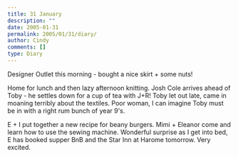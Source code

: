 ```yaml
---
title: 31 January
description: ""
date: 2005-01-31
permalink: 2005/01/31/diary/
author: Cindy
comments: []
type: Diary
---
```


Designer Outlet this morning - bought a nice skirt + some nuts!

Home for lunch and then lazy afternoon knitting. Josh Cole arrives ahead of Toby - he settles down for a cup of tea with J+R! Toby let out late, came in moaning terribly about the textiles. Poor woman, I can imagine Toby must be in with a right rum bunch of year 9's.

E + I put together a new recipe for beany burgers. Mimi + Eleanor come and learn how to use the sewing machine. Wonderful surprise as I get into bed, E has booked supper BnB and the Star Inn at Harome tomorrow. Very excited.
